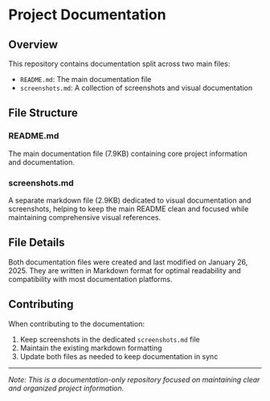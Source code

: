 # Project Documentation

## Overview
This repository contains documentation split across two main files:
- `README.md`: The main documentation file
- `screenshots.md`: A collection of screenshots and visual documentation

## File Structure

### README.md
The main documentation file (7.9KB) containing core project information and documentation.

### screenshots.md 
A separate markdown file (2.9KB) dedicated to visual documentation and screenshots, helping to keep the main README clean and focused while maintaining comprehensive visual references.

## File Details
Both documentation files were created and last modified on January 26, 2025. They are written in Markdown format for optimal readability and compatibility with most documentation platforms.

## Contributing
When contributing to the documentation:
1. Keep screenshots in the dedicated `screenshots.md` file
2. Maintain the existing markdown formatting
3. Update both files as needed to keep documentation in sync

---
*Note: This is a documentation-only repository focused on maintaining clear and organized project information.*
